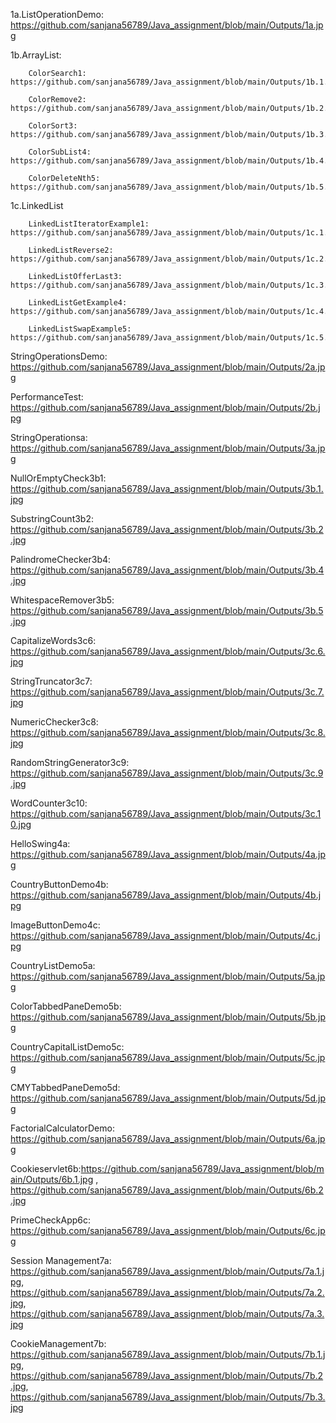 1a.ListOperationDemo: https://github.com/sanjana56789/Java_assignment/blob/main/Outputs/1a.jpg

1b.ArrayList:

        ColorSearch1: https://github.com/sanjana56789/Java_assignment/blob/main/Outputs/1b.1.jpg

        ColorRemove2: https://github.com/sanjana56789/Java_assignment/blob/main/Outputs/1b.2.jpg

        ColorSort3: https://github.com/sanjana56789/Java_assignment/blob/main/Outputs/1b.3.jpg

        ColorSubList4: https://github.com/sanjana56789/Java_assignment/blob/main/Outputs/1b.4.jpg

        ColorDeleteNth5: https://github.com/sanjana56789/Java_assignment/blob/main/Outputs/1b.5.jpg

1c.LinkedList

        LinkedListIteratorExample1: https://github.com/sanjana56789/Java_assignment/blob/main/Outputs/1c.1.jpg

        LinkedListReverse2: https://github.com/sanjana56789/Java_assignment/blob/main/Outputs/1c.2.jpg

        LinkedListOfferLast3: https://github.com/sanjana56789/Java_assignment/blob/main/Outputs/1c.3.jpg
        
        LinkedListGetExample4: https://github.com/sanjana56789/Java_assignment/blob/main/Outputs/1c.4.jpg
        
        LinkedListSwapExample5: https://github.com/sanjana56789/Java_assignment/blob/main/Outputs/1c.5.jpg

StringOperationsDemo: https://github.com/sanjana56789/Java_assignment/blob/main/Outputs/2a.jpg

PerformanceTest: https://github.com/sanjana56789/Java_assignment/blob/main/Outputs/2b.jpg

StringOperationsa: https://github.com/sanjana56789/Java_assignment/blob/main/Outputs/3a.jpg

NullOrEmptyCheck3b1: https://github.com/sanjana56789/Java_assignment/blob/main/Outputs/3b.1.jpg

SubstringCount3b2: https://github.com/sanjana56789/Java_assignment/blob/main/Outputs/3b.2.jpg

PalindromeChecker3b4: https://github.com/sanjana56789/Java_assignment/blob/main/Outputs/3b.4.jpg

WhitespaceRemover3b5: https://github.com/sanjana56789/Java_assignment/blob/main/Outputs/3b.5.jpg

CapitalizeWords3c6: https://github.com/sanjana56789/Java_assignment/blob/main/Outputs/3c.6.jpg

StringTruncator3c7: https://github.com/sanjana56789/Java_assignment/blob/main/Outputs/3c.7.jpg

NumericChecker3c8: https://github.com/sanjana56789/Java_assignment/blob/main/Outputs/3c.8.jpg

RandomStringGenerator3c9: https://github.com/sanjana56789/Java_assignment/blob/main/Outputs/3c.9.jpg

WordCounter3c10: https://github.com/sanjana56789/Java_assignment/blob/main/Outputs/3c.10.jpg

HelloSwing4a: https://github.com/sanjana56789/Java_assignment/blob/main/Outputs/4a.jpg

CountryButtonDemo4b: https://github.com/sanjana56789/Java_assignment/blob/main/Outputs/4b.jpg

ImageButtonDemo4c: https://github.com/sanjana56789/Java_assignment/blob/main/Outputs/4c.jpg

CountryListDemo5a: https://github.com/sanjana56789/Java_assignment/blob/main/Outputs/5a.jpg

ColorTabbedPaneDemo5b: https://github.com/sanjana56789/Java_assignment/blob/main/Outputs/5b.jpg

CountryCapitalListDemo5c: https://github.com/sanjana56789/Java_assignment/blob/main/Outputs/5c.jpg

CMYTabbedPaneDemo5d: https://github.com/sanjana56789/Java_assignment/blob/main/Outputs/5d.jpg

FactorialCalculatorDemo: https://github.com/sanjana56789/Java_assignment/blob/main/Outputs/6a.jpg

Cookieservlet6b:https://github.com/sanjana56789/Java_assignment/blob/main/Outputs/6b.1.jpg , https://github.com/sanjana56789/Java_assignment/blob/main/Outputs/6b.2.jpg

PrimeCheckApp6c: https://github.com/sanjana56789/Java_assignment/blob/main/Outputs/6c.jpg

Session Management7a: https://github.com/sanjana56789/Java_assignment/blob/main/Outputs/7a.1.jpg, https://github.com/sanjana56789/Java_assignment/blob/main/Outputs/7a.2.jpg, https://github.com/sanjana56789/Java_assignment/blob/main/Outputs/7a.3.jpg
                    
CookieManagement7b: https://github.com/sanjana56789/Java_assignment/blob/main/Outputs/7b.1.jpg, https://github.com/sanjana56789/Java_assignment/blob/main/Outputs/7b.2.jpg, https://github.com/sanjana56789/Java_assignment/blob/main/Outputs/7b.3.jpg
